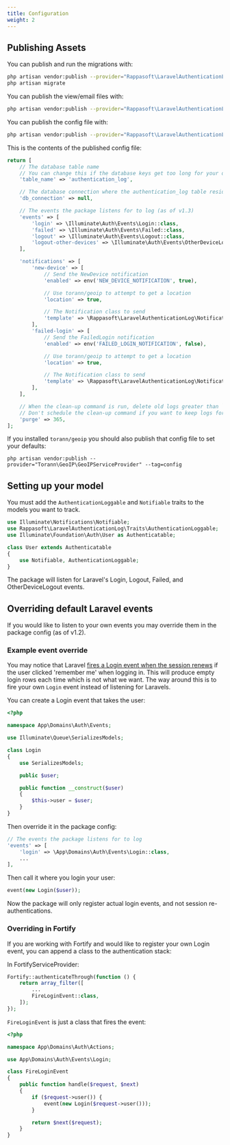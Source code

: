 ```yaml
---
title: Configuration
weight: 2
---
```


## Publishing Assets

You can publish and run the migrations with:

```bash
php artisan vendor:publish --provider="Rappasoft\LaravelAuthenticationLog\LaravelAuthenticationLogServiceProvider" --tag="authentication-log-migrations"
php artisan migrate
```

You can publish the view/email files with:
```bash
php artisan vendor:publish --provider="Rappasoft\LaravelAuthenticationLog\LaravelAuthenticationLogServiceProvider" --tag="authentication-log-views"
```

You can publish the config file with:
```bash
php artisan vendor:publish --provider="Rappasoft\LaravelAuthenticationLog\LaravelAuthenticationLogServiceProvider" --tag="authentication-log-config"
```

This is the contents of the published config file:

```php
return [
    // The database table name
    // You can change this if the database keys get too long for your driver
    'table_name' => 'authentication_log',

    // The database connection where the authentication_log table resides. Leave empty to use the default
    'db_connection' => null,

    // The events the package listens for to log (as of v1.3)
    'events' => [
        'login' => \Illuminate\Auth\Events\Login::class,
        'failed' => \Illuminate\Auth\Events\Failed::class,
        'logout' => \Illuminate\Auth\Events\Logout::class,
        'logout-other-devices' => \Illuminate\Auth\Events\OtherDeviceLogout::class,
    ],

    'notifications' => [
        'new-device' => [
            // Send the NewDevice notification
            'enabled' => env('NEW_DEVICE_NOTIFICATION', true),

            // Use torann/geoip to attempt to get a location
            'location' => true,

            // The Notification class to send
            'template' => \Rappasoft\LaravelAuthenticationLog\Notifications\NewDevice::class,
        ],
        'failed-login' => [
            // Send the FailedLogin notification
            'enabled' => env('FAILED_LOGIN_NOTIFICATION', false),

            // Use torann/geoip to attempt to get a location
            'location' => true,

            // The Notification class to send
            'template' => \Rappasoft\LaravelAuthenticationLog\Notifications\FailedLogin::class,
        ],
    ],

    // When the clean-up command is run, delete old logs greater than `purge` days
    // Don't schedule the clean-up command if you want to keep logs forever.
    'purge' => 365,
];
```

If you installed `torann/geoip` you should also publish that config file to set your defaults:

```
php artisan vendor:publish --provider="Torann\GeoIP\GeoIPServiceProvider" --tag=config
```

## Setting up your model

You must add the `AuthenticationLoggable` and `Notifiable` traits to the models you want to track.

```php
use Illuminate\Notifications\Notifiable;
use Rappasoft\LaravelAuthenticationLog\Traits\AuthenticationLoggable;
use Illuminate\Foundation\Auth\User as Authenticatable;

class User extends Authenticatable
{
    use Notifiable, AuthenticationLoggable;
}
```

The package will listen for Laravel's Login, Logout, Failed, and OtherDeviceLogout events.

## Overriding default Laravel events

If you would like to listen to your own events you may override them in the package config (as of v1.2).

### Example event override

You may notice that Laravel [fires a Login event when the session renews](https://github.com/laravel/framework/blob/master/src/Illuminate/Auth/SessionGuard.php#L149) if the user clicked 'remember me' when logging in. This will produce empty login rows each time which is not what we want. The way around this is to fire your own `Login` event instead of listening for Laravels.

You can create a Login event that takes the user:

```php
<?php

namespace App\Domains\Auth\Events;

use Illuminate\Queue\SerializesModels;

class Login
{
    use SerializesModels;

    public $user;

    public function __construct($user)
    {
        $this->user = $user;
    }
}
```

Then override it in the package config:

```php
// The events the package listens for to log
'events' => [
    'login' => \App\Domains\Auth\Events\Login::class,
    ...
],
```

Then call it where you login your user:

```php
event(new Login($user));
```

Now the package will only register actual login events, and not session re-authentications.

### Overriding in Fortify

If you are working with Fortify and would like to register your own Login event, you can append a class to the authentication stack:

In FortifyServiceProvider:

```php
Fortify::authenticateThrough(function () {
    return array_filter([
        ...
        FireLoginEvent::class,
    ]);
});
```

`FireLoginEvent` is just a class that fires the event:

```php
<?php

namespace App\Domains\Auth\Actions;

use App\Domains\Auth\Events\Login;

class FireLoginEvent
{
    public function handle($request, $next)
    {
        if ($request->user()) {
            event(new Login($request->user()));
        }

        return $next($request);
    }
}
```
